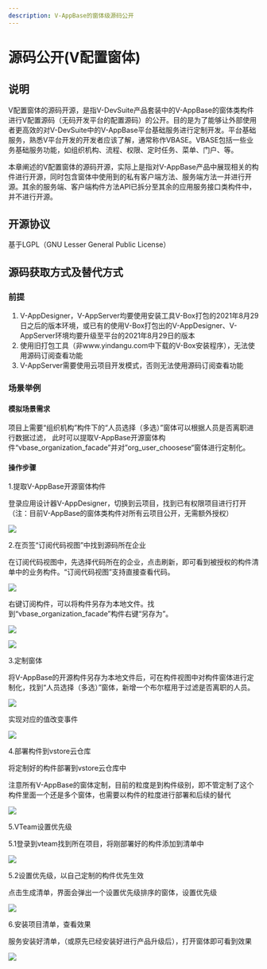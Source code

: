 ```yaml
---
description: V-AppBase的窗体级源码公开
---
```


# 源码公开(V配置窗体)

## 说明

&#x20;   V配置窗体的源码开源，是指V-DevSuite产品套装中的V-AppBase的窗体类构件进行V配置源码（无码开发平台的配置源码）的公开。目的是为了能够让外部使用者更高效的对V-DevSuite中的V-AppBase平台基础服务进行定制开发。平台基础服务，熟悉V平台开发的开发者应该了解，通常称作VBASE。VBASE包括一些业务基础服务功能，如组织机构、流程、权限、定时任务、菜单、门户、等。

&#x20;   本章阐述的V配置窗体的源码开源，实际上是指对V-AppBase产品中展现相关的构件进行开源，同时包含窗体中使用到的私有客户端方法、服务端方法一并进行开源。其余的服务端、客户端构件方法API已拆分至其余的应用服务接口类构件中，并不进行开源。

## 开源协议

基于LGPL（GNU Lesser General Public License）

## 源码获取方式及替代方式

### 前提

1. V-AppDesigner，V-AppServer均要使用安装工具V-Box打包的2021年8月29日之后的版本环境，或已有的使用V-Box打包出的V-AppDesigner、V-AppServer环境均要升级至平台的2021年8月29日的版本
2. 使用旧打包工具（非www.yindangu.com中下载的V-Box安装程序），无法使用源码订阅查看功能
3. V-AppServer需要使用云项目开发模式，否则无法使用源码订阅查看功能

### 场景举例

#### 模拟场景需求

项目上需要“组织机构”构件下的“人员选择（多选）”窗体可以根据人员是否离职进行数据过滤， 此时可以提取V-AppBase开源窗体构件“vbase\_organization\_facade”并对”org\_user\_choosese“窗体进行定制化。

#### 操作步骤

1.提取V-AppBase开源窗体构件

登录应用设计器V-AppDesigner，切换到云项目，找到已有权限项目进行打开（注：目前V-AppBase的窗体类构件对所有云项目公开，无需额外授权）

![](../../.gitbook/assets/image1.png)

2.在页签“订阅代码视图”中找到源码所在企业

&#x20;在订阅代码视图中，先选择代码所在的企业，点击刷新，即可看到被授权的构件清单中的业务构件。“订阅代码视图”支持直接查看代码。

![](<../../.gitbook/assets/image (48).png>)

右键订阅构件，可以将构件另存为本地文件。找到“vbase\_organization\_facade”构件右键“另存为”。

![](<../../.gitbook/assets/image (41).png>)

![](<../../.gitbook/assets/image (45).png>)

3.定制窗体

将V-AppBase的开源构件另存为本地文件后，可在构件视图中对构件窗体进行定制化，找到“人员选择（多选）”窗体，新增一个布尔框用于过滤是否离职的人员。

![](<../../.gitbook/assets/image (46).png>)

实现对应的值改变事件

![](<../../.gitbook/assets/image (50).png>)

4.部署构件到vstore云仓库

将定制好的构件部署到vstore云仓库中

注意所有V-AppBase的窗体定制，目前的粒度是到构件级别，即不管定制了这个构件里面一个还是多个窗体，也需要以构件的粒度进行部署和后续的替代

![](<../../.gitbook/assets/image (43).png>)

5.VTeam设置优先级

5.1登录到vteam找到所在项目，将刚部署好的构件添加到清单中

![](<../../.gitbook/assets/image (44).png>)

5.2设置优先级，以自己定制的构件优先生效

点击生成清单，界面会弹出一个设置优先级排序的窗体，设置优先级

![](<../../.gitbook/assets/image (49).png>)

6.安装项目清单，查看效果

服务安装好清单，（或原先已经安装好进行产品升级后），打开窗体即可看到效果

![](<../../.gitbook/assets/image (47).png>)
